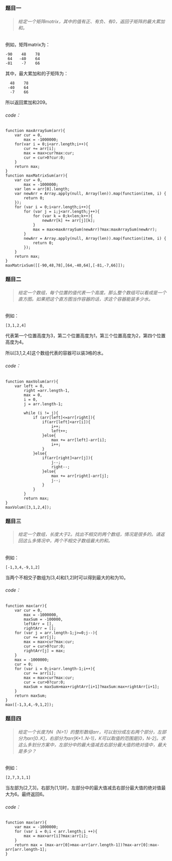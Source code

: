### 题目一
>###### 给定一个矩阵matrix，其中的值有正、有负、有0，返回子矩阵的最大累加和。
例如，矩阵matrix为：
```
-90    48    78  
 64   -40    64  
-81    -7    66
```
其中，最大累加和的子矩阵为：
```
  48    78  
 -40    64  
  -7    66
```
所以返回累加和209。
###### code：
```
function maxArraySum(arr){
    var cur = 0,
        max = -1000000;
    for(var i = 0;i<arr.length;i++){
        cur += arr[i];
        max = max>cur?max:cur;
        cur = cur>0?cur:0;
    }
    return max;
}
function maxMatrixSum(arr){
    var cur = 0,
        max = -1000000;
    var len = arr[0].length;
    var newArr = Array.apply(null, Array(len)).map(function(item, i) {
        return 0;
    });
    for (var i = 0;i<arr.length;i++){
        for (var j = i;j<arr.length;j++){
            for (var k = 0;k<len;k++){
                newArr[k] += arr[j][k];
            }
            max = max>maxArraySum(newArr)?max:maxArraySum(newArr);
        }
        newArr = Array.apply(null, Array(len)).map(function(item, i) {
            return 0;
        });
    }
    return max;
}
maxMatrixSum([[-90,48,78],[64,-40,64],[-81,-7,66]]);

```
### 题目二
>###### 给定一个数组，每个位置的值代表一个高度。那么整个数组可以看成是一个直方图。如果把这个直方图当作容器的话，求这个容器能装多少水。
例如：
```
[3,1,2,4]
```
代表第一个位置高度为3，第二个位置高度为1，第三个位置高度为2，第四个位置高度为4。

所以[3,1,2,4]这个数组代表的容器可以装3格的水。
###### code：
```
function maxVolum(arr){
    var left = 0,
        right =arr.length-1,
        max = 0,
        i = 0,
        j = arr.length-1;
        
        while (i != j){
            if (arr[left]<=arr[right]){
                if(arr[left]<arr[i]){
                    i++;
                    left++;
                }else{
                    max += arr[left]-arr[i];
                    i++;
                }
            }else{
                if(arr[right]<arr[j]){
                    j--;
                    right--;
                }else{
                    max += arr[right]-arr[j];
                    j--;
                }
            }
        }
        return max;
}
maxVolum([3,1,2,4]);
```
### 题目三
>###### 给定一个数组，长度大于2。找出不相交的两个数组，情况是很多的。请返回这么多情况中，两个不相交子数组最大的和。
例如：
```
[-1,3,4,-9,1,2]
```
当两个不相交子数组为[3,4]和[1,2]时可以得到最大的和为10。
###### code：
```
function max(arr){
    var cur = 0,
        max = -1000000,
        maxSum = -100000,
        leftArr = [],
        rightArr = [];
    for (var j = arr.length-1;j>=0;j--){
        cur += arr[j];
        max = max>cur?max:cur;
        cur = cur>0?cur:0;
        rightArr[j] = max;
    } 
    max = -1000000;
    cur = 0;
    for (var i = 0;i<arr.length-1;i++){
        cur += arr[i];
        max = max>cur?max:cur;
        cur = cur>0?cur:0;
        maxSum = maxSum>max+rightArr[i+1]?maxSum:max+rightArr[i+1];
    }
    return maxSum;
}
max([-1,3,4,-9,1,2]);
```
### 题目四
>###### 给定一个长度为N（N>1）的整形数组arr，可以划分成左右两个部分，左部分为arr[0..K]，右部分为arr[K+1..N-1]，K可以取值的范围是[0，N-2]。求这么多划分方案中，左部分中的最大值减去右部分最大值的绝对值中，最大是多少？
例如：
```
[2,7,3,1,1]
```
当左部为[2,7,3]，右部为[1,1]时，左部分中的最大值减去右部分最大值的绝对值最大为6。最终返回6。
###### code：
```
function max(arr){
    var max = -1000000;
    for (var i = 0;i < arr.length;i ++){
        max = max>arr[i]?max:arr[i];
    }
    return max = (max-arr[0]>max-arr[arr.length-1])?max-arr[0]:max-arr[arr.length-1];
}
```